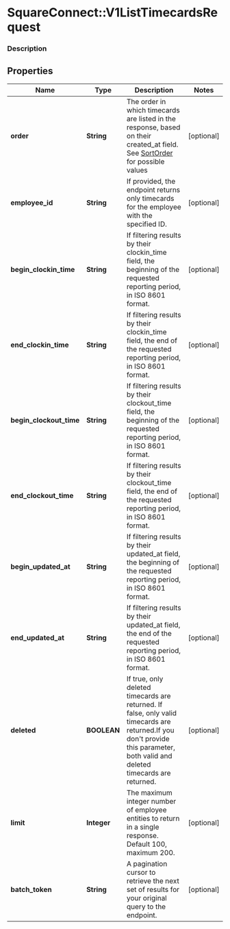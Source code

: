 # SquareConnect::V1ListTimecardsRequest

### Description



## Properties
Name | Type | Description | Notes
------------ | ------------- | ------------- | -------------
**order** | **String** | The order in which timecards are listed in the response, based on their created_at field. See [SortOrder](#type-sortorder) for possible values | [optional] 
**employee_id** | **String** | If provided, the endpoint returns only timecards for the employee with the specified ID. | [optional] 
**begin_clockin_time** | **String** | If filtering results by their clockin_time field, the beginning of the requested reporting period, in ISO 8601 format. | [optional] 
**end_clockin_time** | **String** | If filtering results by their clockin_time field, the end of the requested reporting period, in ISO 8601 format. | [optional] 
**begin_clockout_time** | **String** | If filtering results by their clockout_time field, the beginning of the requested reporting period, in ISO 8601 format. | [optional] 
**end_clockout_time** | **String** | If filtering results by their clockout_time field, the end of the requested reporting period, in ISO 8601 format. | [optional] 
**begin_updated_at** | **String** | If filtering results by their updated_at field, the beginning of the requested reporting period, in ISO 8601 format. | [optional] 
**end_updated_at** | **String** | If filtering results by their updated_at field, the end of the requested reporting period, in ISO 8601 format. | [optional] 
**deleted** | **BOOLEAN** | If true, only deleted timecards are returned. If false, only valid timecards are returned.If you don&#39;t provide this parameter, both valid and deleted timecards are returned. | [optional] 
**limit** | **Integer** | The maximum integer number of employee entities to return in a single response. Default 100, maximum 200. | [optional] 
**batch_token** | **String** | A pagination cursor to retrieve the next set of results for your original query to the endpoint. | [optional] 


